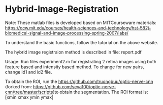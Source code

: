 # Hybrid-Image-Registration

Note: These matlab files is developed based on MITCourseware materials: https://ocw.mit.edu/courses/health-sciences-and-technology/hst-582j-biomedical-signal-and-image-processing-spring-2007/labs/

To understand the basic functions, follow the tutorial on the above website.

The hybrid image registraion method is described in file: report.pdf

Usage: Run files experiment2.m for registrating 2 retina images using both feature based and intensity based method. To change for new pairs, change id1 and id2 file.

To obtain the ROI, run the https://github.com/truongbuu/optic-nerve-cnn (forked from: https://github.com/seva100/optic-nerve-cnn/tree/master/scripts)to obtain the segmentation. The ROI format is: [xmin xmax ymin ymax]

